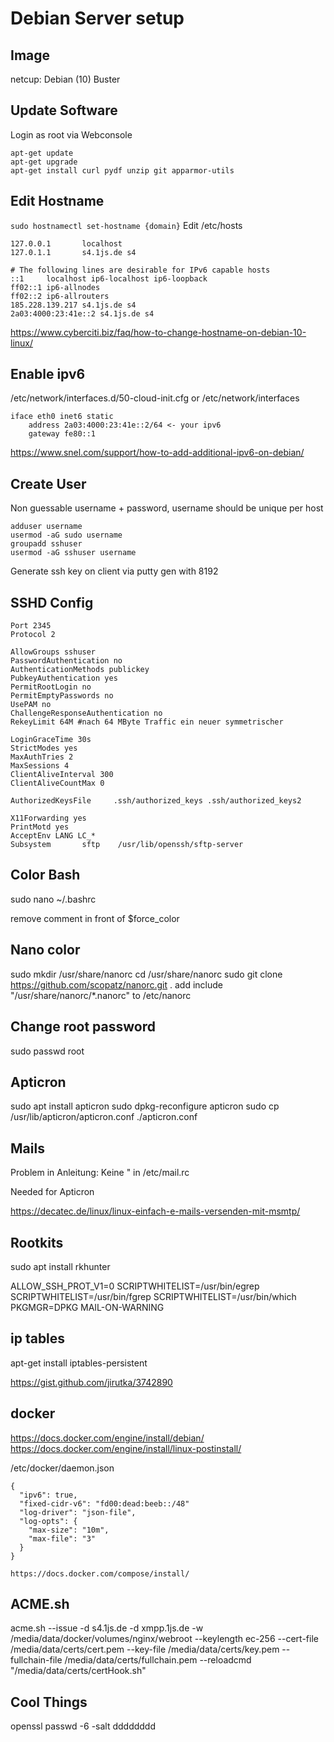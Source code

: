 # Debian Server setup

## Image

netcup: Debian (10) Buster

## Update Software

Login as root via Webconsole

```
apt-get update
apt-get upgrade
apt-get install curl pydf unzip git apparmor-utils
```

## Edit Hostname

`sudo hostnamectl set-hostname {domain}`
Edit /etc/hosts

```
127.0.0.1       localhost
127.0.1.1       s4.1js.de s4

# The following lines are desirable for IPv6 capable hosts
::1     localhost ip6-localhost ip6-loopback
ff02::1 ip6-allnodes
ff02::2 ip6-allrouters
185.228.139.217 s4.1js.de s4
2a03:4000:23:41e::2 s4.1js.de s4
```
https://www.cyberciti.biz/faq/how-to-change-hostname-on-debian-10-linux/

## Enable ipv6

/etc/network/interfaces.d/50-cloud-init.cfg or /etc/network/interfaces
```
iface eth0 inet6 static
    address 2a03:4000:23:41e::2/64 <- your ipv6
    gateway fe80::1
```

https://www.snel.com/support/how-to-add-additional-ipv6-on-debian/

## Create User

Non guessable username + password, username should be unique per host

```
adduser username
usermod -aG sudo username
groupadd sshuser
usermod -aG sshuser username
```

Generate ssh key on client via putty gen with 8192

## SSHD Config

```
Port 2345
Protocol 2

AllowGroups sshuser
PasswordAuthentication no
AuthenticationMethods publickey
PubkeyAuthentication yes
PermitRootLogin no
PermitEmptyPasswords no
UsePAM no
ChallengeResponseAuthentication no
RekeyLimit 64M #nach 64 MByte Traffic ein neuer symmetrischer

LoginGraceTime 30s
StrictModes yes
MaxAuthTries 2
MaxSessions 4
ClientAliveInterval 300
ClientAliveCountMax 0

AuthorizedKeysFile     .ssh/authorized_keys .ssh/authorized_keys2

X11Forwarding yes
PrintMotd yes
AcceptEnv LANG LC_*
Subsystem       sftp    /usr/lib/openssh/sftp-server
```
## Color Bash

sudo nano ~/.bashrc

remove comment in front of $force_color 

## Nano color

sudo mkdir /usr/share/nanorc
cd /usr/share/nanorc
sudo git clone https://github.com/scopatz/nanorc.git .
add include "/usr/share/nanorc/*.nanorc" to /etc/nanorc

## Change root password

sudo passwd root

## Apticron 

 sudo apt install apticron
 sudo dpkg-reconfigure apticron
 sudo cp /usr/lib/apticron/apticron.conf ./apticron.conf
 
## Mails

Problem in Anleitung: Keine " in /etc/mail.rc

Needed for Apticron

https://decatec.de/linux/linux-einfach-e-mails-versenden-mit-msmtp/

## Rootkits 

sudo apt install rkhunter

ALLOW_SSH_PROT_V1=0
SCRIPTWHITELIST=/usr/bin/egrep
SCRIPTWHITELIST=/usr/bin/fgrep
SCRIPTWHITELIST=/usr/bin/which
PKGMGR=DPKG
MAIL-ON-WARNING

## ip tables

apt-get install iptables-persistent

https://gist.github.com/jirutka/3742890

## docker

https://docs.docker.com/engine/install/debian/
https://docs.docker.com/engine/install/linux-postinstall/

/etc/docker/daemon.json

```
{
  "ipv6": true,
  "fixed-cidr-v6": "fd00:dead:beeb::/48"
  "log-driver": "json-file",
  "log-opts": {
    "max-size": "10m",
    "max-file": "3"
  }
}

https://docs.docker.com/compose/install/

```
## ACME.sh

acme.sh --issue -d s4.1js.de -d xmpp.1js.de -w /media/data/docker/volumes/nginx/webroot --keylength ec-256 --cert-file /media/data/certs/cert.pem --key-file /media/data/certs/key.pem  --fullchain-file /media/data/certs/fullchain.pem --reloadcmd "/media/data/certs/certHook.sh"


## Cool Things

openssl passwd -6 -salt dddddddd
